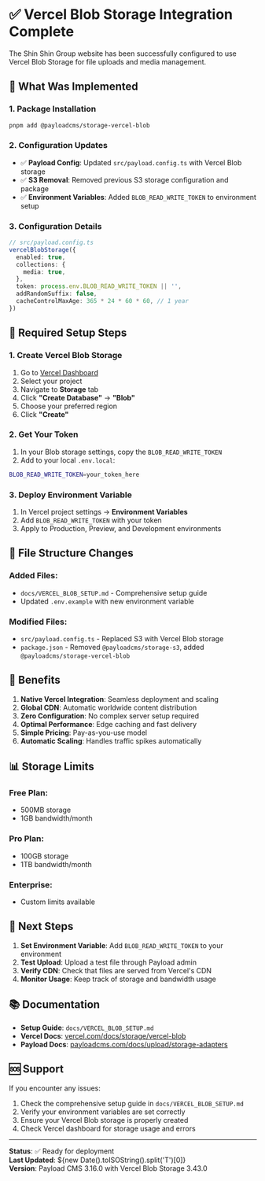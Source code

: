 # ✅ Vercel Blob Storage Integration Complete

The Shin Shin Group website has been successfully configured to use Vercel Blob Storage for file uploads and media management.

## 🎯 What Was Implemented

### 1. Package Installation

```bash
pnpm add @payloadcms/storage-vercel-blob
```

### 2. Configuration Updates

- ✅ **Payload Config**: Updated `src/payload.config.ts` with Vercel Blob storage
- ✅ **S3 Removal**: Removed previous S3 storage configuration and package
- ✅ **Environment Variables**: Added `BLOB_READ_WRITE_TOKEN` to environment setup

### 3. Configuration Details

```typescript
// src/payload.config.ts
vercelBlobStorage({
  enabled: true,
  collections: {
    media: true,
  },
  token: process.env.BLOB_READ_WRITE_TOKEN || '',
  addRandomSuffix: false,
  cacheControlMaxAge: 365 * 24 * 60 * 60, // 1 year
})
```

## 🔑 Required Setup Steps

### 1. Create Vercel Blob Storage

1. Go to [Vercel Dashboard](https://vercel.com/dashboard)
2. Select your project
3. Navigate to **Storage** tab
4. Click **"Create Database"** → **"Blob"**
5. Choose your preferred region
6. Click **"Create"**

### 2. Get Your Token

1. In your Blob storage settings, copy the `BLOB_READ_WRITE_TOKEN`
2. Add to your local `.env.local`:

```bash
BLOB_READ_WRITE_TOKEN=your_token_here
```

### 3. Deploy Environment Variable

1. In Vercel project settings → **Environment Variables**
2. Add `BLOB_READ_WRITE_TOKEN` with your token
3. Apply to Production, Preview, and Development environments

## 📁 File Structure Changes

### Added Files:

- `docs/VERCEL_BLOB_SETUP.md` - Comprehensive setup guide
- Updated `.env.example` with new environment variable

### Modified Files:

- `src/payload.config.ts` - Replaced S3 with Vercel Blob storage
- `package.json` - Removed `@payloadcms/storage-s3`, added `@payloadcms/storage-vercel-blob`

## 🚀 Benefits

1. **Native Vercel Integration**: Seamless deployment and scaling
2. **Global CDN**: Automatic worldwide content distribution
3. **Zero Configuration**: No complex server setup required
4. **Optimal Performance**: Edge caching and fast delivery
5. **Simple Pricing**: Pay-as-you-use model
6. **Automatic Scaling**: Handles traffic spikes automatically

## 📊 Storage Limits

### Free Plan:

- 500MB storage
- 1GB bandwidth/month

### Pro Plan:

- 100GB storage
- 1TB bandwidth/month

### Enterprise:

- Custom limits available

## 🔧 Next Steps

1. **Set Environment Variable**: Add `BLOB_READ_WRITE_TOKEN` to your environment
2. **Test Upload**: Upload a test file through Payload admin
3. **Verify CDN**: Check that files are served from Vercel's CDN
4. **Monitor Usage**: Keep track of storage and bandwidth usage

## 📚 Documentation

- **Setup Guide**: `docs/VERCEL_BLOB_SETUP.md`
- **Vercel Docs**: [vercel.com/docs/storage/vercel-blob](https://vercel.com/docs/storage/vercel-blob)
- **Payload Docs**: [payloadcms.com/docs/upload/storage-adapters](https://payloadcms.com/docs/upload/storage-adapters)

## 🆘 Support

If you encounter any issues:

1. Check the comprehensive setup guide in `docs/VERCEL_BLOB_SETUP.md`
2. Verify your environment variables are set correctly
3. Ensure your Vercel Blob storage is properly created
4. Check Vercel dashboard for storage usage and errors

---

**Status**: ✅ Ready for deployment  
**Last Updated**: ${new Date().toISOString().split('T')[0]}  
**Version**: Payload CMS 3.16.0 with Vercel Blob Storage 3.43.0
